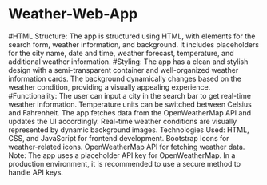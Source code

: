 # Weather-Web-App
#HTML Structure:
The app is structured using HTML, with elements for the search form, weather information, and background.
It includes placeholders for the city name, date and time, weather forecast, temperature, and additional weather information.
#Styling:
The app has a clean and stylish design with a semi-transparent container and well-organized weather information cards.
The background dynamically changes based on the weather condition, providing a visually appealing experience.
#Functionality:
The user can input a city in the search bar to get real-time weather information.
Temperature units can be switched between Celsius and Fahrenheit.
The app fetches data from the OpenWeatherMap API and updates the UI accordingly.
Real-time weather conditions are visually represented by dynamic background images.
Technologies Used:
HTML, CSS, and JavaScript for frontend development.
Bootstrap Icons for weather-related icons.
OpenWeatherMap API for fetching weather data.
Note:
The app uses a placeholder API key for OpenWeatherMap. In a production environment, it is recommended to use a secure method to handle API keys.
